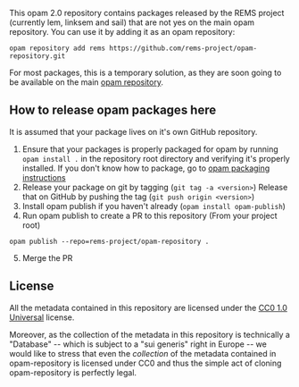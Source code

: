 This opam 2.0 repository contains packages released by the REMS project
(currently lem, linksem and sail) that are not yes on the main opam repository.
You can use it by adding it as an opam repository:

```
opam repository add rems https://github.com/rems-project/opam-repository.git
```

For most packages, this is a temporary solution, as they are soon going to be
available on the main [opam repository](https://opam.ocaml.org/).


## How to release opam packages here

It is assumed that your package lives on it's own GitHub repository.

 1) Ensure that your packages is properly packaged for opam by running
    `opam install .` in the repository root directory and verifying it's
    properly installed. If you don't know how to package, go to
    [opam packaging instructions](https://opam.ocaml.org/doc/Packaging.html)
 2) Release your package on git by tagging (`git tag -a <version>`)
    Release that on GitHub by pushing the tag (`git push origin <version>`)
 3) Install opam publish if you haven't already (`opam install opam-publish`)
 4) Run opam publish to create a PR to this repository (From your project root)

```
opam publish --repo=rems-project/opam-repository .
```
  5) Merge the PR

## License

All the metadata contained in this repository are licensed under the
[CC0 1.0 Universal](http://creativecommons.org/publicdomain/zero/1.0/)
license.

Moreover, as the collection of the metadata in this repository is
technically a "Database" -- which is subject to a "sui generis" right
in Europe -- we would like to stress that even the *collection* of
the metadata contained in opam-repository is licensed under CC0 and
thus the simple act of cloning opam-repository is perfectly legal.
